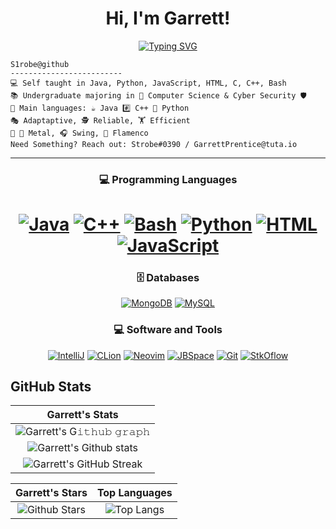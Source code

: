 <!--
**S1robe/S1robe** is a ✨ _special_ ✨ repository because its `README.md` (this file) appears on your GitHub profile.

-->
  
  <h1 align="center">
   Hi, I'm Garrett!
  </h1>
<!-- Typing SVG by DenverCoder1 - https://github.com/DenverCoder1/readme-typing-svg -->
<p align="center">
   <a href="https://git.io/typing-svg"><img src="https://readme-typing-svg.demolab.com?font=White+Rabbit&weight=1&duration=1600&pause=3000&color=3822F7&background=F2FFCE00&center=true&vCenter=true&width=380&lines=It+is+not+about+force;It+is+about+Will" alt="Typing SVG" /></a> 
</p>

```
S1robe@github
-------------------------
💻 Self taught in Java, Python, JavaScript, HTML, C, C++, Bash
📚 Undergraduate majoring in 💾 Computer Science & Cyber Security 🛡️
🌟 Main languages: ☕ Java #️⃣ C++ 🐍 Python
🎭 Adaptaptive, 🕵 Reliable, 🏋 Efficient
🎵 🎸 Metal, 🎧 Swing, 🎼 Flamenco
Need Something? Reach out: Strobe#0390 / GarrettPrentice@tuta.io
```
<hr>

<h3 align="center">
💻 Programming Languages
</h3>

<h1 align="center">
    <a href=""><img alt="Java" src="https://img.shields.io/badge/Java;-%A100FF.svg?logo=coffeescript&logoColor=black&labelColor=orange&color=black&style=plastic"></a>
    <a href=""><img alt="C++" src="https://img.shields.io/badge/C++;-%23E34F26.svg?logo=Cplusplus&logoColor=black&labelColor=darkviolet&color=black&style=plastic"></a>
    <a href=""><img alt="Bash" src="https://img.shields.io/badge//bin/zsh-%23E34F26.svg?logo=gnubash&logoColor=black&labelColor=00f203&color=black&style=plastic"></a>
    <a href=""><img alt="Python" src="https://img.shields.io/badge/Python:-%23E34F26.svg?logo=python&logoColor=black&color=black&style=plastic&labelColor=1c66cb"></a>
    <a href=""><img alt="HTML" src="https://img.shields.io/badge/%3C/HTML%3E-%23E34F26.svg?logo=html5&logoColor=black&labelColor=b51212&color=black&style=plastic"></a>
    <a href=""><img alt="JavaScript" src="https://img.shields.io/badge/Java<Script>-%23E34F26.svg?logo=javascript&labelColor=yellow&logoColor=black&color=black&style=plastic"></a>
    
 
<h3 align="center">
 🗄️ Databases
</h3>

<p align="center">
    <a href="#"><img alt="MongoDB" src="https://img.shields.io/badge/MongoDB%20-%23430098.svg?logo=mongodb&logoColor=white"></a>
    <a href="#"><img alt="MySQL" src="https://img.shields.io/badge/MySQL-00000F?style=for-the-badge&logo=mysql&logoColor=white"></a>
</p>

<h3 align="center">
 💻 Software and Tools
</h3>

<p align="center">
    <a href="#"><img alt="IntelliJ" src="https://img.shields.io/badge/IntelliJ%20-%23FF0000.svg?logo=intellijidea&logoColor=orange&color=black&style=plastic"></a>
    <a href="#"><img alt="CLion" src="https://img.shields.io/badge/CLion%20-%23FF0000.svg?logo=clion&logoColor=darkviolet&color=black&style=plastic"></a>
    <a href="#"><img alt="Neovim" src="https://img.shields.io/badge/Neovim%20-%23FF0000.svg?logo=neovim&color=black&style=plastic"></a>
    <a href=""><img alt="JBSpace" src="https://img.shields.io/badge/Jetbrains Space%20-%23F05033.svg?logo=jetbrains&logoColor=007f68&color=black&style=plastic"></a>
    <a href=""><img alt="Git" src="https://img.shields.io/badge/Git%20-%23F05033.svg?logo=git&logoColor=white&logoColor=black&color=black&style=plastic"></a>
    <a href=""><img alt="StkOflow" src="https://img.shields.io/badge/StackOverflow%20-%23F05033.svg?logo=stackoverflow&logoColor=white&labelColor=&logoColor=orange&color=black&style=plastic"></a>
</p>

## GitHub Stats


|                                                                   Garrett's Stats                                                                     |
|:------------------------------------------------------------------------------------------------------------------------------------------------------:|
| ![Garrett's G𝚒𝚝𝚑𝚞𝚋 𝚐𝚛𝚊𝚙𝚑](https://activity-graph.herokuapp.com/graph?username=S1robe&theme=react-dark&hide_border=true&area=true) |
| ![Garrett's Github stats](https://s1robereadme.vercel.app/api?username=S1robe&show_icons=true&locale=en&count_private=true&hide_rank=true&custom_title=My%20GitHub%20Stats&disable_animations=true&theme=algolia)| 
| ![Garrett's GitHub Streak](https://github-readme-streak-stats.herokuapp.com/?user=S1robe&theme=algolia)                    | 
    

|                                                                                                      Garrett's Stars                                                                                                       |                                                           Top Languages                                                           |      
|:-------------------------------------------------------------------------------------------------------------------------------------------------------------------------------------------------------------------------:|:---------------------------------------------------------------------------------------------------------------------------------:|
| ![Github Stars](https://mygithub-readme-stats-gilt.vercel.app/api?username=S1robe&show_icons=true&locale=en&count_private=true&hide_rank=true&custom_title=My%20GitHub%20Stats&disable_animations=true&theme=algolia) | ![Top Langs](https://mygithub-readme-stats-gilt.vercel.app/api/top-langs/?username=S1robe&langs_count=8&theme=algolia&layout=compact) |
